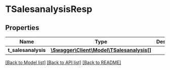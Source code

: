# TSalesanalysisResp

## Properties
Name | Type | Description | Notes
------------ | ------------- | ------------- | -------------
**t_salesanalysis** | [**\Swagger\Client\Model\TSalesanalysis[]**](TSalesanalysis.md) |  | [optional] 

[[Back to Model list]](../README.md#documentation-for-models) [[Back to API list]](../README.md#documentation-for-api-endpoints) [[Back to README]](../README.md)


